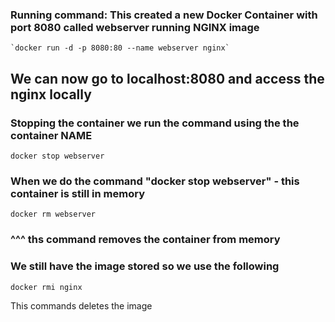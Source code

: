 ### Running command: This created a new Docker Container with port 8080 called webserver running NGINX image
    `docker run -d -p 8080:80 --name webserver nginx`
## We can now go to localhost:8080 and access the nginx locally

### Stopping the container we run the command using the the container NAME
`docker stop webserver` 

### When we do the command "docker stop webserver" - this container is still in memory

`docker rm webserver`

### ^^^ ths command removes the container from memory

### We still have the image stored so we use the following

`docker rmi nginx`

This commands deletes the image 